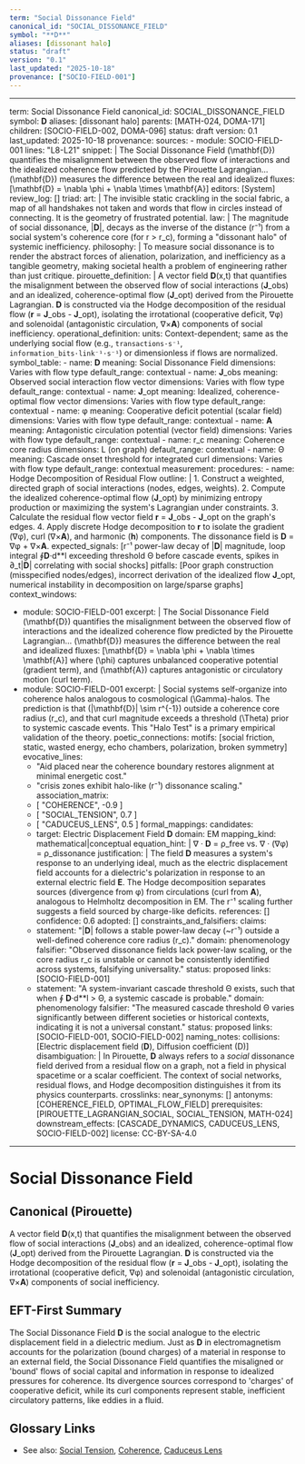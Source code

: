```yaml
---
term: "Social Dissonance Field"
canonical_id: "SOCIAL_DISSONANCE_FIELD"
symbol: "**D**"
aliases: [dissonant halo]
status: "draft"
version: "0.1"
last_updated: "2025-10-18"
provenance: ["SOCIO-FIELD-001"]
---
```


---
term: Social Dissonance Field
canonical_id: SOCIAL_DISSONANCE_FIELD
symbol: **D**
aliases: [dissonant halo]
parents: [MATH-024, DOMA-171]
children: [SOCIO-FIELD-002, DOMA-096]
status: draft
version: 0.1
last_updated: 2025-10-18
provenance:
  sources:
    - module: SOCIO-FIELD-001
      lines: "L8-L21"
      snippet: |
        The Social Dissonance Field (\mathbf{D}) quantifies the misalignment between the observed flow of interactions and the idealized coherence flow predicted by the Pirouette Lagrangian... (\mathbf{D}) measures the difference between the real and idealized fluxes: [\mathbf{D} = \nabla \phi + \nabla \times \mathbf{A}]
  editors: [System]
  review_log: []
triad:
  art: |
    The invisible static crackling in the social fabric, a map of all handshakes not taken and words that flow in circles instead of connecting. It is the geometry of frustrated potential.
  law: |
    The magnitude of social dissonance, |**D**|, decays as the inverse of the distance (r⁻¹) from a social system's coherence core (for r > r_c), forming a "dissonant halo" of systemic inefficiency.
  philosophy: |
    To measure social dissonance is to render the abstract forces of alienation, polarization, and inefficiency as a tangible geometry, making societal health a problem of engineering rather than just critique.
pirouette_definition: |
  A vector field **D**(x,t) that quantifies the misalignment between the observed flow of social interactions (**J**_obs) and an idealized, coherence-optimal flow (**J**_opt) derived from the Pirouette Lagrangian. **D** is constructed via the Hodge decomposition of the residual flow (**r** = **J**_obs - **J**_opt), isolating the irrotational (cooperative deficit, ∇φ) and solenoidal (antagonistic circulation, ∇×**A**) components of social inefficiency.
operational_definition:
  units: Context-dependent; same as the underlying social flow (e.g., `transactions·s⁻¹`, `information_bits·link⁻¹·s⁻¹`) or dimensionless if flows are normalized.
  symbol_table:
    - name: **D**
      meaning: Social Dissonance Field
      dimensions: Varies with flow type
      default_range: contextual
    - name: **J**_obs
      meaning: Observed social interaction flow vector
      dimensions: Varies with flow type
      default_range: contextual
    - name: **J**_opt
      meaning: Idealized, coherence-optimal flow vector
      dimensions: Varies with flow type
      default_range: contextual
    - name: φ
      meaning: Cooperative deficit potential (scalar field)
      dimensions: Varies with flow type
      default_range: contextual
    - name: **A**
      meaning: Antagonistic circulation potential (vector field)
      dimensions: Varies with flow type
      default_range: contextual
    - name: r_c
      meaning: Coherence core radius
      dimensions: L (on graph)
      default_range: contextual
    - name: Θ
      meaning: Cascade onset threshold for integrated curl
      dimensions: Varies with flow type
      default_range: contextual
  measurement:
    procedures:
      - name: Hodge Decomposition of Residual Flow
        outline: |
          1. Construct a weighted, directed graph of social interactions (nodes, edges, weights).
          2. Compute the idealized coherence-optimal flow (**J**_opt) by minimizing entropy production or maximizing the system's Lagrangian under constraints.
          3. Calculate the residual flow vector field **r** = **J**_obs - **J**_opt on the graph's edges.
          4. Apply discrete Hodge decomposition to **r** to isolate the gradient (∇φ), curl (∇×**A**), and harmonic (**h**) components. The dissonance field is **D** = ∇φ + ∇×**A**.
        expected_signals: [r⁻¹ power-law decay of |**D**| magnitude, loop integral ∮**D**·d**l exceeding threshold Θ before cascade events, spikes in ∂_t|**D**| correlating with social shocks]
        pitfalls: [Poor graph construction (misspecified nodes/edges), incorrect derivation of the idealized flow **J**_opt, numerical instability in decomposition on large/sparse graphs]
context_windows:
  - module: SOCIO-FIELD-001
    excerpt: |
      The Social Dissonance Field (\mathbf{D}) quantifies the misalignment between the observed flow of interactions and the idealized coherence flow predicted by the Pirouette Lagrangian... (\mathbf{D}) measures the difference between the real and idealized fluxes: [\mathbf{D} = \nabla \phi + \nabla \times \mathbf{A}] where (\phi) captures unbalanced cooperative potential (gradient term), and (\mathbf{A}) captures antagonistic or circulatory motion (curl term).
  - module: SOCIO-FIELD-001
    excerpt: |
      Social systems self-organize into coherence halos analogous to cosmological (\Gamma)-halos. The prediction is that (|\mathbf{D}| \sim r^{-1}) outside a coherence core radius (r_c), and that curl magnitude exceeds a threshold (\Theta) prior to systemic cascade events. This "Halo Test" is a primary empirical validation of the theory.
poetic_connections:
  motifs: [social friction, static, wasted energy, echo chambers, polarization, broken symmetry]
  evocative_lines:
    - "Aid placed near the coherence boundary restores alignment at minimal energetic cost."
    - "crisis zones exhibit halo-like (r⁻¹) dissonance scaling."
  association_matrix:
    - [ "COHERENCE", -0.9 ]
    - [ "SOCIAL_TENSION", 0.7 ]
    - [ "CADUCEUS_LENS", 0.5 ]
formal_mappings:
  candidates:
    - target: Electric Displacement Field **D**
      domain: EM
      mapping_kind: mathematical|conceptual
      equation_hint: |
        ∇ · **D** = ρ_free vs. ∇ · (∇φ) = ρ_dissonance
      justification: |
        The field **D** measures a system's response to an underlying ideal, much as the electric displacement field accounts for a dielectric's polarization in response to an external electric field **E**. The Hodge decomposition separates sources (divergence from φ) from circulations (curl from **A**), analogous to Helmholtz decomposition in EM. The r⁻¹ scaling further suggests a field sourced by charge-like deficits.
      references: []
      confidence: 0.6
  adopted: []
constraints_and_falsifiers:
  claims:
    - statement: "|**D**| follows a stable power-law decay (~r⁻¹) outside a well-defined coherence core radius (r_c)."
      domain: phenomenology
      falsifier: "Observed dissonance fields lack power-law scaling, or the core radius r_c is unstable or cannot be consistently identified across systems, falsifying universality."
      status: proposed
      links: [SOCIO-FIELD-001]
    - statement: "A system-invariant cascade threshold Θ exists, such that when ∮ **D**·d**l > Θ, a systemic cascade is probable."
      domain: phenomenology
      falsifier: "The measured cascade threshold Θ varies significantly between different societies or historical contexts, indicating it is not a universal constant."
      status: proposed
      links: [SOCIO-FIELD-001, SOCIO-FIELD-002]
naming_notes:
  collisions: [Electric displacement field (**D**), Diffusion coefficient (D)]
  disambiguation: |
    In Pirouette, **D** always refers to a *social* dissonance field derived from a residual flow on a graph, not a field in physical spacetime or a scalar coefficient. The context of social networks, residual flows, and Hodge decomposition distinguishes it from its physics counterparts.
crosslinks:
  near_synonyms: []
  antonyms: [COHERENCE_FIELD, OPTIMAL_FLOW_FIELD]
  prerequisites: [PIROUETTE_LAGRANGIAN_SOCIAL, SOCIAL_TENSION, MATH-024]
  downstream_effects: [CASCADE_DYNAMICS, CADUCEUS_LENS, SOCIO-FIELD-002]
license: CC-BY-SA-4.0
---

# Social Dissonance Field

## Canonical (Pirouette)
A vector field **D**(x,t) that quantifies the misalignment between the observed flow of social interactions (**J**_obs) and an idealized, coherence-optimal flow (**J**_opt) derived from the Pirouette Lagrangian. **D** is constructed via the Hodge decomposition of the residual flow (**r** = **J**_obs - **J**_opt), isolating the irrotational (cooperative deficit, ∇φ) and solenoidal (antagonistic circulation, ∇×**A**) components of social inefficiency.

## EFT-First Summary
The Social Dissonance Field **D** is the social analogue to the electric displacement field in a dielectric medium. Just as **D** in electromagnetism accounts for the polarization (bound charges) of a material in response to an external field, the Social Dissonance Field quantifies the misaligned or 'bound' flows of social capital and information in response to idealized pressures for coherence. Its divergence sources correspond to 'charges' of cooperative deficit, while its curl components represent stable, inefficient circulatory patterns, like eddies in a fluid.

## Glossary Links
- See also: [Social Tension](<./SOCIAL_TENSION.md>), [Coherence](<./COHERENCE.md>), [Caduceus Lens](<./CADUCEUS_LENS.md>)